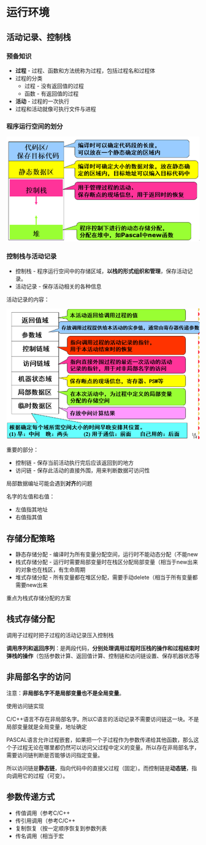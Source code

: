 # 运行环境

## 活动记录、控制栈

### 预备知识

- **过程** - 过程、函数和方法统称为过程，包括过程名和过程体
- 过程的分类
  - 过程 - 没有返回值的过程
  - 函数 - 有返回值的过程
- **活动** - 过程的一次执行
- 过程和活动就像可执行文件与进程

### 程序运行空间的划分

![7-1](img/7-1.png)

### 控制栈与活动记录

- 控制栈 - 程序运行空间中的存储区域，**以栈的形式组织和管理**，保存活动记录。
- 活动记录 - 保存活动相关的各种信息

活动记录的内容：

![7-2](img/7-2.png)

重要的部分：
- 控制链 - 保存当前活动执行完后应该返回到的地方
- 访问链 - 保存此活动的直接外围，用来判断数据可访问性

局部数据编址可能会遇到**对齐**的问题

名字的左值和右值：
- 左值指其地址
- 右值指其值

## 存储分配策略

- 静态存储分配 - 编译时为所有变量分配空间，运行时不能动态分配（不能new
- 栈式存储分配 - 运行时需要局部变量时在栈区分配局部变量（相当于new出来的对象也在栈区，有生命周期
- 堆式存储分配 - 所有变量都在堆区分配，需要手动delete（相当于所有变量都需要new出来

重点为栈式存储分配的方案

## 栈式存储分配

调用子过程时把子过程的活动记录压入控制栈

**调用序列和返回序列**：是两段代码，**分别处理调用过程时压栈的操作和过程结束时弹栈的操作**（包括参数计算、返回值计算、控制链和访问链设置、保存机器状态等

## 非局部名字的访问

注意：**非局部名字不是局部变量也不是全局变量**。

使用访问链实现

C/C++语言不存在非局部名字。所以C语言的活动记录不需要访问链这一块。不是局部变量就是全局变量，地址确定

PASCAL语言允许过程嵌套，如果把一个子过程作为参数传递给其他函数，那么这个子过程无论在哪里都仍然可以访问父过程中定义的变量。所以存在非局部名字，需要访问链判断是否能够访问指定变量。

所以访问链是**静态链**，指向代码中的直接父过程（固定）。而控制链是**动态链**，指向调用它的过程（可变）。

## 参数传递方式

- 传值调用（参考C/C++
- 传引用调用（参考C/C++
- 复制恢复（按一定顺序恢复到参数列表
- 传名调用（相当于宏